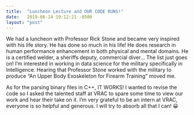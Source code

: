 ```yaml
---
title:  "Luncheon Lecture and OUR CODE RUNS!"
date:   2019-06-14 19:12:21 -0500
layout: "post"
---
```


We had a luncheon with Professor Rick Stone and became very inspired with his life story. He has done so much in his life! He does research in human performance enhancement in both physical and mental domains. He is a certified welder, a sheriffs deputy, commercial diver… The list just goes on! I’m interested in working in data science for the military specifically in Intelligence. Hearing that Professor Stone worked with the military to produce “An Upper Body Exoskeleton for Firearm Training” moved me.

As for the parsing binary files in C++, IT WORKS! I wanted to revise the code so I asked the talented staff at VRAC to spare some time to view our work and hear their take on it. I’m very grateful to be an intern at VRAC, everyone is so helpful and generous. I will try to absorb all that I can! 😀
